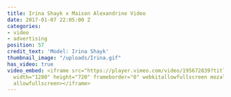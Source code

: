 ```yaml
---
title: Irina Shayk x Maison Alexandrine Video
date: 2017-01-07 22:05:00 Z
categories:
- video
- advertising
position: 57
credit_text: 'Model: Irina Shayk'
thumbnail_image: "/uploads/Irina.gif"
has_video: true
video_embed: <iframe src="https://player.vimeo.com/video/195672839?title=0&byline=0&portrait=0"
  width="1280" height="720" frameborder="0" webkitallowfullscreen mozallowfullscreen
  allowfullscreen></iframe>
---
```


